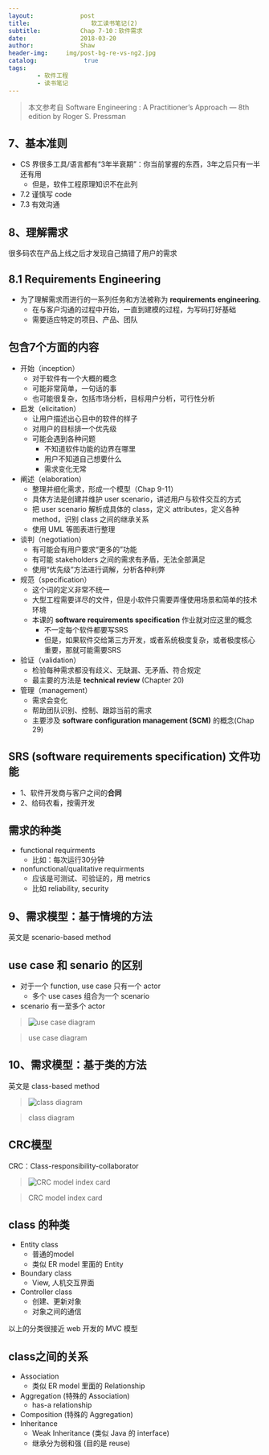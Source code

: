 ```yaml
---
layout:             post
title:                 软工读书笔记(2)
subtitle:           Chap 7-10：软件需求
date:      	        2018-03-20
author:             Shaw
header-img:     img/post-bg-re-vs-ng2.jpg
catalog: 	         true
tags:
        - 软件工程
        - 读书笔记
---
```


>本文参考自 Software Engineering : A Practitioner’s Approach — 8th edition by Roger S. Pressman

7、基本准则
-
- CS 界很多工具/语言都有“3年半衰期”：你当前掌握的东西，3年之后只有一半还有用
	- 但是，软件工程原理知识不在此列
- 7.2 谨慎写 code
- 7.3 有效沟通

8、理解需求
-
很多码农在产品上线之后才发现自己搞错了用户的需求

8.1 Requirements Engineering
-
- 为了理解需求而进行的一系列任务和方法被称为 **requirements engineering**. 
	- 在与客户沟通的过程中开始，一直到建模的过程，为写码打好基础
	- 需要适应特定的项目、产品、团队

包含7个方面的内容
-
- 开始（inception）
	- 对于软件有一个大概的概念 
	- 可能非常简单，一句话的事
	- 也可能很复杂，包括市场分析，目标用户分析，可行性分析
- 启发（elicitation）
	- 让用户描述出心目中的软件的样子
	- 对用户的目标排一个优先级
	- 可能会遇到各种问题
		- 不知道软件功能的边界在哪里
		- 用户不知道自己想要什么
		- 需求变化无常
- 阐述（elaboration）
	- 整理并细化需求，形成一个模型（Chap 9-11）
	- 具体方法是创建并维护 user scenario，讲述用户与软件交互的方式
	- 把 user scenario 解析成具体的 class，定义 attributes，定义各种 method，识别 class 之间的继承关系
	- 使用 UML 等图表进行整理
- 谈判（negotiation）
	- 有可能会有用户要求“更多的”功能
	- 有可能 stakeholders 之间的需求有矛盾，无法全部满足
	- 使用“优先级”方法进行调解，分析各种利弊
- 规范（specification） 
	- 这个词的定义非常不统一
	- 大型工程需要详尽的文件，但是小软件只需要弄懂使用场景和简单的技术环境
	- 本课的 **software requirements specification** 作业就对应这里的概念
		- 不一定每个软件都要写SRS
		- 但是，如果软件交给第三方开发，或者系统极度复杂，或者极度核心重要，那就可能需要SRS
- 验证（validation） 
	- 检验每种需求都没有歧义、无缺漏、无矛盾、符合规定
	- 最主要的方法是 **technical review** (Chapter  20)
- 管理（management）
	- 需求会变化
	- 帮助团队识别、控制、跟踪当前的需求
	- 主要涉及 **software configuration management (SCM)** 的概念(Chap 29)

SRS (software requirements specification) 文件功能
-
- 1、软件开发商与客户之间的**合同** 
- 2、给码农看，按需开发

需求的种类
-
- functional requirments
	- 比如：每次运行30分钟
- nonfunctional/qualitative requirments
	- 应该是可测试、可验证的，用 metrics
	- 比如 reliability, security

9、需求模型：基于情境的方法
-
英文是 scenario-based method

use case 和 senario 的区别
-
- 对于一个 function, use case 只有一个 actor
	- 多个 use cases 组合为一个 scenario
- scenario 有一至多个 actor

>![use case diagram](https://raw.githubusercontent.com/xiaoran-tang/xiaoran-tang.github.io/master/img/use_case.png "use case diagram")

>use case diagram

10、需求模型：基于类的方法
-
英文是 class-based method

>![class diagram](https://raw.githubusercontent.com/xiaoran-tang/xiaoran-tang.github.io/master/img/class_diagram.png "class diagram")

>class diagram

CRC模型
-
CRC：Class-responsibility-collaborator

>![CRC model index card](https://raw.githubusercontent.com/xiaoran-tang/xiaoran-tang.github.io/master/img/CRC.png "CRC model index card")

>CRC model index card

class 的种类
-
- Entity class
	- 普通的model
	- 类似 ER model 里面的 Entity
- Boundary class
	- View, 人机交互界面
- Controller class
	- 创建、更新对象
	- 对象之间的通信

以上的分类很接近 web 开发的 MVC 模型

class之间的关系
-
- Association
	- 类似 ER model 里面的 Relationship
- Aggregation (特殊的 Association)
	- has-a relationship
- Composition (特殊的 Aggregation)
- Inheritance
	- Weak Inheritance (类似 Java 的 interface)
	- 继承分为弱和强 (目的是 reuse)
